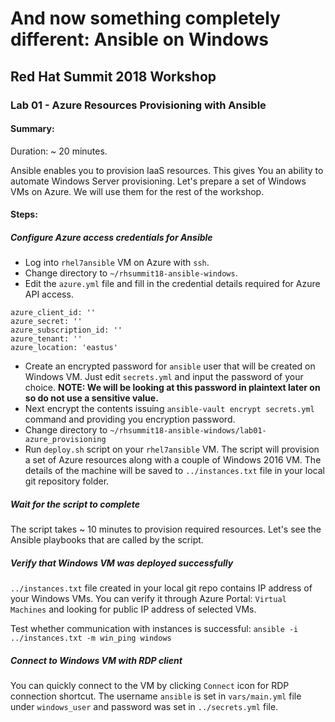 # And now something completely different: Ansible on Windows
## Red Hat Summit 2018 Workshop
### Lab 01 - Azure Resources Provisioning with Ansible
#### Summary:
Duration: ~ 20 minutes.

Ansible enables you to provision IaaS resources. This gives You an ability to automate Windows Server provisioning. Let's prepare a set of Windows VMs on Azure. We will use them for the rest of the workshop.

#### Steps:
##### Configure Azure access credentials for Ansible
* Log into `rhel7ansible` VM on Azure with `ssh`.
* Change directory to `~/rhsummit18-ansible-windows`.
* Edit the `azure.yml` file and fill in the credential details required for Azure API access.
```
azure_client_id: ''
azure_secret: ''
azure_subscription_id: ''
azure_tenant: ''
azure_location: 'eastus'
```
* Create an encrypted password for `ansible` user that will be created on Windows VM. Just edit `secrets.yml` and input the password of your choice. **NOTE: We will be looking at this password in plaintext later on so do not use a sensitive value.**
* Next encrypt the contents issuing `ansible-vault encrypt secrets.yml` command and providing you encryption password.
* Change directory to `~/rhsummit18-ansible-windows/lab01-azure_provisioning`
* Run `deploy.sh` script on your `rhel7ansible` VM.
The script will provision a set of Azure resources along with a couple of Windows 2016 VM. The details of the machine will be saved to `../instances.txt` file in your local git repository folder.

##### Wait for the script to complete
The script takes ~ 10 minutes to provision required resources. Let's see the Ansible playbooks that are called by the script.

##### Verify that Windows VM was deployed successfully
`../instances.txt` file created in your local git repo contains IP address of your Windows VMs. You can verify it through Azure Portal: `Virtual Machines` and looking for public IP address of selected VMs.

Test whether communication with instances is successful: ```ansible -i ../instances.txt -m win_ping windows```

##### Connect to Windows VM with RDP client

You can quickly connect to the VM by clicking `Connect` icon for RDP connection shortcut. The username `ansible` is set in `vars/main.yml` file under `windows_user` and password was set in `../secrets.yml` file.
